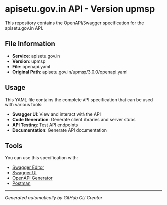 # apisetu.gov.in API - Version upmsp

This repository contains the OpenAPI/Swagger specification for the apisetu.gov.in API.

## File Information

- **Service**: apisetu.gov.in
- **Version**: upmsp
- **File**: openapi.yaml
- **Original Path**: apisetu.gov.in/upmsp/3.0.0/openapi.yaml

## Usage

This YAML file contains the complete API specification that can be used with various tools:

- **Swagger UI**: View and interact with the API
- **Code Generation**: Generate client libraries and server stubs
- **API Testing**: Test API endpoints
- **Documentation**: Generate API documentation

## Tools

You can use this specification with:

- [Swagger Editor](https://editor.swagger.io/)
- [Swagger UI](https://swagger.io/tools/swagger-ui/)
- [OpenAPI Generator](https://openapi-generator.tech/)
- [Postman](https://www.postman.com/)

---

*Generated automatically by GitHub CLI Creator*
